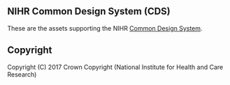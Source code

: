 ## NIHR Common Design System (CDS)

These are the assets supporting the NIHR [Common Design System](https://nihr.atlassian.net/wiki/spaces/CDS).

## Copyright
Copyright (C) 2017 Crown Copyright (National Institute for Health and Care Research)
